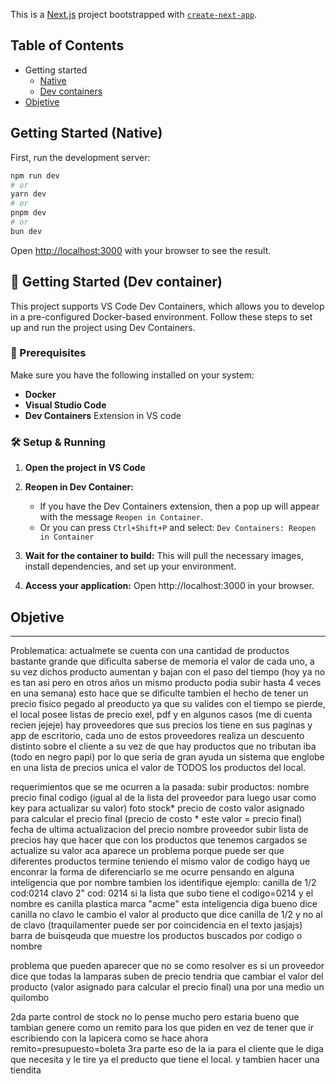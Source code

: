 This is a [Next.js](https://nextjs.org) project bootstrapped with [`create-next-app`](https://nextjs.org/docs/app/api-reference/cli/create-next-app).

## Table of Contents
- Getting started
	- [Native](#getting-started-native)
	- [Dev containers](#getting-started-dev-containers)
- [Objetive](#objetive)

<a name="getting-started-native"></a>
## Getting Started (Native)
First, run the development server:

```bash
npm run dev
# or
yarn dev
# or
pnpm dev
# or
bun dev
```

Open [http://localhost:3000](http://localhost:3000) with your browser to see the result.

<a name="getting-started-dev-containers"></a>
## 🚀 Getting Started (Dev container)
This project supports VS Code Dev Containers, which allows you to develop in a pre-configured Docker-based environment. Follow these steps to set up and run the project using Dev Containers.

### 📌 Prerequisites
Make sure you have the following installed on your system:

* **Docker**
* **Visual Studio Code**
* **Dev Containers** Extension in VS code

### 🛠️ Setup & Running
1.  **Open the project in VS Code**

2. **Reopen in Dev Container:** 
     * If you have the Dev Containers extension, then a pop up will appear with the message  `Reopen in Container`. 
     * Or you can press `Ctrl+Shift+P` and select: `` Dev Containers: Reopen in Container ``

3. **Wait for the container to build:**
This will pull the necessary images, install dependencies, and set up your environment.

4. **Access your application:**
Open http://localhost:3000 in your browser.

## Objetive

------------------------------------------------------------------------------------------------------------
Problematica:
    actualmete se cuenta con una cantidad de productos bastante grande que dificulta saberse de memoria el valor de cada uno, a su vez dichos producto aumentan y bajan con el paso del tiempo (hoy ya no es tan asi pero en otros años un mismo producto podia subir hasta 4 veces en una semana) esto hace que se dificulte tambien el hecho de tener un precio fisico pegado al preoducto ya que su valides con el tiempo se pierde, el local posee listas de precio exel, pdf y en algunos casos (me di cuenta recien jejeje) hay proveedores que sus precios los tiene en sus paginas y app de escritorio, cada uno de estos proveedores realiza un descuento distinto sobre el cliente a su vez de que hay productos que no tributan iba (todo en negro papi) por lo que seria de gran ayuda un sistema que englobe en una lista de precios unica el valor de TODOS los productos del local.

requerimientos que se me ocurren a la pasada:
    subir productos:
        nombre
        precio final
        codigo (igual al de la lista del proveedor para luego usar como key para actualizar su valor)
        foto
        stock*
        precio de costo
        valor asignado para calcular el precio final (precio de costo * este valor = precio final)
        fecha de ultima actualizacion del precio
        nombre proveedor 
    subir lista de precios
        hay que hacer que con los productos que tenemos cargados se actualize su valor aca aparece un problema porque puede ser que diferentes productos termine teniendo el mismo valor de codigo hayq ue enconrar la forma de diferenciarlo se me ocurre pensando en alguna inteligencia que por nombre tambien los identifique ejemplo:
        canilla de 1/2 cod:0214
        clavo 2" cod: 0214
        si la lista que subo tiene el codigo=0214 y el nombre es canilla plastica marca "acme" esta inteligencia diga bueno dice canilla no clavo le cambio el valor al producto que dice canilla de 1/2 y no al de clavo (traquilamenter puede ser por coincidencia en el texto jasjajs)
    barra de buisqeuda que muestre los productos buscados por codigo o nombre

problema que pueden aparecer que no se como resolver es si un proveedor dice que todas la lamparas suben de precio tendria que cambiar el valor del producto (valor asignado para calcular el precio final) una por una medio un quilombo 

2da parte 
    control de stock
        no lo pense mucho pero estaria bueno que tambian genere como un remito para los que piden en vez de tener que ir escribiendo con la lapicera como se hace ahora remito=presupuesto=boleta
3ra parte
    eso de la ia para el cliente que le diga que necesita y le tire ya el preducto que tiene el local. y tambien hacer una tiendita 

